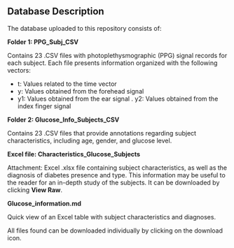 ## Database Description
The database uploaded to this repository consists of:

**Folder 1: PPG_Subj_CSV**

Contains 23 .CSV files with photoplethysmographic (PPG) signal records for each subject. Each file presents information organized with the following vectors:

- t: Values ​​related to the time vector
- y: Values ​​obtained from the forehead signal
- y1: Values ​​obtained from the ear signal
. y2: Values ​​obtained from the index finger signal

**Folder 2: Glucose_Info_Subjects_CSV**

Contains 23 .CSV files that provide annotations regarding subject characteristics, including age, gender, and glucose level.

**Excel file: Characteristics_Glucose_Subjects**

Attachment: Excel .xlsx file containing subject characteristics, as well as the diagnosis of diabetes presence and type. This information may be useful to the reader for an in-depth study of the subjects. It can be downloaded by clicking **View Raw**.

**Glucose_information.md**

Quick view of an Excel table with subject characteristics and diagnoses.

All files found can be downloaded individually by clicking on the download icon.





